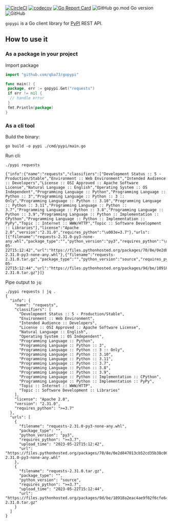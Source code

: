 [![CircleCI](https://circleci.com/gh/qba73/gopypi.svg?style=shield)](https://circleci.com/gh/qba73/gopypi)
[![codecov](https://codecov.io/gh/qba73/gopypi/branch/master/graph/badge.svg)](https://codecov.io/gh/qba73/gopypi)
[![Go Report Card](https://goreportcard.com/badge/github.com/qba73/gopypi)](https://goreportcard.com/report/github.com/qba73/gopypi)
![GitHub go.mod Go version](https://img.shields.io/github/go-mod/go-version/qba73/gopypi)
![GitHub](https://img.shields.io/github/license/qba73/gopypi)


`gopypi` is a Go client library for [PyPI](https://pypi.org) REST API.

## How to use it

### As a package in your project

Import package

```go
import "github.com/qba73/gopypi"

func main() {
 package, err := gopypi.Get("requests")
 if err != nil {
  // handle error
 }
 fmt.Println(package)
}
```

### As a cli tool

Build the binary:

```shell
go build -o pypi ./cmd/pypi/main.go
```

Run cli:

```shell
./pypi requests
```

```shell
{"info":{"name":"requests","classifiers":["Development Status :: 5 - Production/Stable","Environment :: Web Environment","Intended Audience :: Developers","License :: OSI Approved :: Apache Software License","Natural Language :: English","Operating System :: OS Independent","Programming Language :: Python","Programming Language :: Python :: 3","Programming Language :: Python :: 3 :: Only","Programming Language :: Python :: 3.10","Programming Language :: Python :: 3.11","Programming Language :: Python :: 3.7","Programming Language :: Python :: 3.8","Programming Language :: Python :: 3.9","Programming Language :: Python :: Implementation :: CPython","Programming Language :: Python :: Implementation :: PyPy","Topic :: Internet :: WWW/HTTP","Topic :: Software Development :: Libraries"],"license":"Apache 2.0","version":"2.31.0","requires_python":"\u003e=3.7"},"urls":[{"filename":"requests-2.31.0-py3-none-any.whl","package_type":"","python_version":"py3","requires_python":"\u003e=3.7","upload_time":"2023-05-22T15:12:42","url":"https://files.pythonhosted.org/packages/70/8e/0e2d847013cb52cd35b38c009bb167a1a26b2ce6cd6965bf26b47bc0bf44/requests-2.31.0-py3-none-any.whl"},{"filename":"requests-2.31.0.tar.gz","package_type":"","python_version":"source","requires_python":"\u003e=3.7","upload_time":"2023-05-22T15:12:44","url":"https://files.pythonhosted.org/packages/9d/be/10918a2eac4ae9f02f6cfe6414b7a155ccd8f7f9d4380d62fd5b955065c3/requests-2.31.0.tar.gz"}]}
```

Pipe output to `jq`:

```shell
./pypi requests | jq .
{
  "info": {
    "name": "requests",
    "classifiers": [
      "Development Status :: 5 - Production/Stable",
      "Environment :: Web Environment",
      "Intended Audience :: Developers",
      "License :: OSI Approved :: Apache Software License",
      "Natural Language :: English",
      "Operating System :: OS Independent",
      "Programming Language :: Python",
      "Programming Language :: Python :: 3",
      "Programming Language :: Python :: 3 :: Only",
      "Programming Language :: Python :: 3.10",
      "Programming Language :: Python :: 3.11",
      "Programming Language :: Python :: 3.7",
      "Programming Language :: Python :: 3.8",
      "Programming Language :: Python :: 3.9",
      "Programming Language :: Python :: Implementation :: CPython",
      "Programming Language :: Python :: Implementation :: PyPy",
      "Topic :: Internet :: WWW/HTTP",
      "Topic :: Software Development :: Libraries"
    ],
    "license": "Apache 2.0",
    "version": "2.31.0",
    "requires_python": ">=3.7"
  },
  "urls": [
    {
      "filename": "requests-2.31.0-py3-none-any.whl",
      "package_type": "",
      "python_version": "py3",
      "requires_python": ">=3.7",
      "upload_time": "2023-05-22T15:12:42",
      "url": "https://files.pythonhosted.org/packages/70/8e/0e2d847013cb52cd35b38c009bb167a1a26b2ce6cd6965bf26b47bc0bf44/requests-2.31.0-py3-none-any.whl"
    },
    {
      "filename": "requests-2.31.0.tar.gz",
      "package_type": "",
      "python_version": "source",
      "requires_python": ">=3.7",
      "upload_time": "2023-05-22T15:12:44",
      "url": "https://files.pythonhosted.org/packages/9d/be/10918a2eac4ae9f02f6cfe6414b7a155ccd8f7f9d4380d62fd5b955065c3/requests-2.31.0.tar.gz"
    }
  ]
}
```
